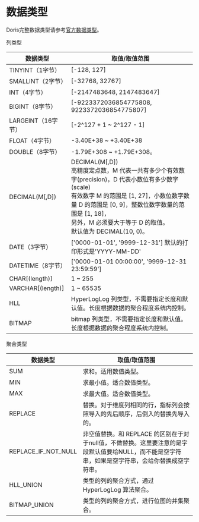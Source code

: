 # 数据类型

Doris完整数据类型请参考[官方数据类型](https://doris.apache.org/docs/sql-manual/sql-reference/Data-Types/BIGINT/)。

列类型

| 数据类型           | **取值/取值范围**                                            |
| ------------------ | ------------------------------------------------------------ |
| TINYINT（1字节）   | [-128, 127]                                                  |
| SMALLINT（2字节）  | [-32768, 32767]                                              |
| INT（4字节）       | [-2147483648, 2147483647]                                    |
| BIGINT（8字节）    | [-9223372036854775808, 9223372036854775807]                  |
| LARGEINT（16字节） | [-2^127 + 1 ~ 2^127 - 1]                                     |
| FLOAT（4字节）     | -3.40E+38 ~ +3.40E+38                                        |
| DOUBLE（8字节）    | -1.79E+308 ~ +1.79E+308。                                    |
| DECIMAL(M[,D])     | DECIMAL(M[,D]) <br />高精度定点数，M 代表一共有多少个有效数字(precision)，D 代表小数位有多少数字(scale)<br />有效数字 M 的范围是 [1, 27]，小数位数字数量 D 的范围是 [0, 9]，整数位数字数量的范围是 [1, 18]， <br />另外，M 必须要大于等于 D 的取值。 <br /> 默认值为 DECIMAL(10, 0)。 |
| DATE（3字节）      | ['0000-01-01', '9999-12-31'] 默认的打印形式是'YYYY-MM-DD'    |
| DATETIME（8字节）  | ['0000-01-01 00:00:00', '9999-12-31 23:59:59']               |
| CHAR[(length)]     | 1 ~ 255                                                      |
| VARCHAR[(length)]  | 1 ~ 65535                                                    |
| HLL                | HyperLogLog 列类型，不需要指定长度和默认值。长度根据数据的聚合程度系统内控制。 |
| BITMAP             | bitmap 列类型，不需要指定长度和默认值。长度根据数据的聚合程度系统内控制。 |

聚合类型

| 数据类型            | **取值/取值范围**                                            |
| ------------------- | ------------------------------------------------------------ |
| SUM                 | 求和。适用数值类型。                                         |
| MIN                 | 求最小值。适合数值类型。                                     |
| MAX                 | 求最大值。适合数值类型。                                     |
| REPLACE             | 替换。对于维度列相同的行，指标列会按照导入的先后顺序，后倒入的替换先导入的。 |
| REPLACE_IF_NOT_NULL | 非空值替换。和 REPLACE 的区别在于对于null值，不做替换。这里要注意的是字段默认值要给NULL，而不能是空字符串，如果是空字符串，会给你替换成空字符串。 |
| HLL_UNION           | 类型的列的聚合方式，通过 HyperLogLog 算法聚合。              |
| BITMAP_UNION        | 类型的列的聚合方式，进行位图的并集聚合。                     |
